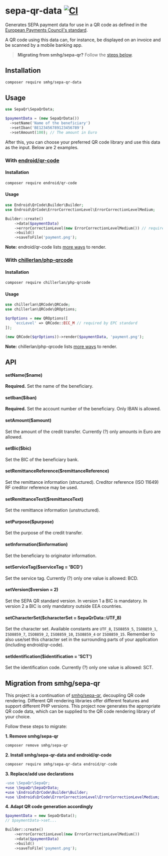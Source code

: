# sepa-qr-data [![CI](https://github.com/smhg/sepa-qr-data-php/workflows/CI/badge.svg)](https://github.com/smhg/sepa-qr-data-php/actions)
Generates SEPA payment data for use in a QR code as defined in the [European Payments Council's standard](http://www.europeanpaymentscouncil.eu/index.cfm/knowledge-bank/epc-documents/quick-response-code-guidelines-to-enable-data-capture-for-the-initiation-of-a-sepa-credit-transfer/epc069-12-quick-response-code-guidelines-to-enable-data-capture-for-the-initiation-of-a-sepa-credit-transfer1/).

A QR code using this data can, for instance, be displayed on an invoice and be scanned by a mobile banking app.

> **Migrating from smhg/sepa-qr?** Follow the [steps below](https://github.com/smhg/sepa-qr-data-php#migration-from-smhgsepa-qr).

## Installation
```bash
composer require smhg/sepa-qr-data
```

## Usage
```php
use SepaQr\SepaQrData;
```

```php
$paymentData = (new SepaQrData())
  ->setName('Name of the beneficiary')
  ->setIban('BE123456789123456789')
  ->setAmount(100); // The amount in Euro
```
After this, you can choose your preferred QR code library and use this data as the input. Below are 2 examples.

### With [endroid/qr-code](https://github.com/endroid/qr-code)
#### Installation 
```bash
composer require endroid/qr-code
```

#### Usage
```php
use Endroid\QrCode\Builder\Builder;
use Endroid\QrCode\ErrorCorrectionLevel\ErrorCorrectionLevelMedium;
```

```php
Builder::create()
    ->data($paymentData)
    ->errorCorrectionLevel(new ErrorCorrectionLevelMedium()) // required by EPC standard
    ->build()
    ->saveToFile('payment.png');
```
**Note:** endroid/qr-code lists [more ways](https://github.com/endroid/qr-code#usage-working-with-results) to render.

### With [chillerlan/php-qrcode](https://github.com/chillerlan/php-qrcode)
#### Installation
```bash
composer require chillerlan/php-qrcode
```

#### Usage
```php
use chillerlan\QRCode\QRCode;
use chillerlan\QRCode\QROptions;
```

```php
$qrOptions = new QROptions([
    'eccLevel' => QRCode::ECC_M // required by EPC standard
]);

(new QRCode($qrOptions))->render($paymentData, 'payment.png');
```
**Note:** chillerlan/php-qrcode lists [more ways](https://github.com/chillerlan/php-qrcode/wiki/Advanced-usage) to render.

## API

#### setName($name)
**Required.** Set the name of the beneficiary.

#### setIban($iban)
**Required.** Set the account number of the beneficiary. Only IBAN is allowed.

#### setAmount($amount)
Set the amount of the credit transfer. Currently (?) only amounts in Euro are allowed.

#### setBic($bic)
Set the BIC of the beneficiary bank.

#### setRemittanceReference($remittanceReference)
Set the remittance information (structured). Creditor reference (ISO 11649) RF creditor reference may be used.

#### setRemittanceText($remittanceText)
Set the remittance information (unstructured).

#### setPurpose($purpose)
Set the purpose of the credit transfer.

#### setInformation($information)
Set the beneficiary to originator information.

#### setServiceTag($serviceTag = 'BCD')
Set the service tag. Currently (?) only one value is allowed: BCD.

#### setVersion($version = 2)
Set the SEPA QR standard version. In version 1 a BIC is mandatory. In version 2 a BIC is only mandatory outside EEA countries.

#### setCharacterSet($characterSet = SepaQrData::UTF_8)
Set the character set. Available constants are `UTF_8`, `ISO8859_5`, `ISO8859_1`, `ISO8859_7`, `ISO8859_2`, `ISO8859_10`, `ISO8859_4` or `ISO8859_15`. Remember to also use/set this character set in the surrounding parts of your application (including endroid/qr-code).

#### setIdentification($identification = 'SCT')
Set the identification code. Currently (?) only one value is allowed: SCT.

## Migration from smhg/sepa-qr
This project is a continuation of [smhg/sepa-qr](https://github.com/smhg/sepa-qr-php), decoupling QR code rendering. Different QR rendering libraries offer different features and support different PHP versions. This project now generates the appropriate QR code data, which can be supplied to the QR code rendering library of your choice.

Follow these steps to migrate:

**1. Remove smhg/sepa-qr**
```bash
composer remove smhg/sepa-qr
```

**2. Install smhg/sepa-qr-data and endroid/qr-code**

```bash
composer require smhg/sepa-qr-data endroid/qr-code
```

**3. Replace/add use declarations**
```diff
-use \SepaQr\SepaQr;
+use \SepaQr\SepaQrData;
+use \Endroid\QrCode\Builder\Builder;
+use \Endroid\QrCode\ErrorCorrectionLevel\ErrorCorrectionLevelMedium;
```

**4. Adapt QR code generation accordingly**
```php
$paymentData = new SepaQrData();
// $paymentData->set...

Builder::create()
    ->errorCorrectionLevel(new ErrorCorrectionLevelMedium())
    ->data($paymentData)
    ->build()
    ->saveToFile('payment.png');
```
